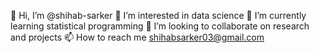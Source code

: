 👋 Hi, I’m @shihab-sarker
👀 I’m interested in data science
🌱 I’m currently learning statistical programming
💞️ I’m looking to collaborate on research and projects
📫 How to reach me shihabsarker03@gmail.com

<!---
shihabsarker03/shihabsarker03 is a ✨ special ✨ repository because its `README.md` (this file) appears on your GitHub profile.
You can click the Preview link to take a look at your changes.
--->
